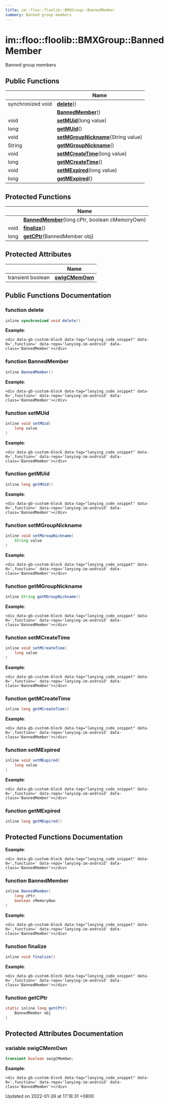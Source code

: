 ```yaml
---
title: im::floo::floolib::BMXGroup::BannedMember
summary: Banned group members
---
```


# im::floo::floolib::BMXGroup::BannedMember

Banned group members

## Public Functions

|                   | Name                                                                                                                                            |
| ----------------- | ----------------------------------------------------------------------------------------------------------------------------------------------- |
| synchronized void | [**delete**](classim\_1\_1floo\_1\_1floolib\_1\_1\_b\_m\_x\_group\_1\_1\_banned\_member.md#function-delete)()                                   |
|                   | [**BannedMember**](classim\_1\_1floo\_1\_1floolib\_1\_1\_b\_m\_x\_group\_1\_1\_banned\_member.md#function-bannedmember)()                       |
| void              | [**setMUid**](classim\_1\_1floo\_1\_1floolib\_1\_1\_b\_m\_x\_group\_1\_1\_banned\_member.md#function-setmuid)(long value)                       |
| long              | [**getMUid**](classim\_1\_1floo\_1\_1floolib\_1\_1\_b\_m\_x\_group\_1\_1\_banned\_member.md#function-getmuid)()                                 |
| void              | [**setMGroupNickname**](classim\_1\_1floo\_1\_1floolib\_1\_1\_b\_m\_x\_group\_1\_1\_banned\_member.md#function-setmgroupnickname)(String value) |
| String            | [**getMGroupNickname**](classim\_1\_1floo\_1\_1floolib\_1\_1\_b\_m\_x\_group\_1\_1\_banned\_member.md#function-getmgroupnickname)()             |
| void              | [**setMCreateTime**](classim\_1\_1floo\_1\_1floolib\_1\_1\_b\_m\_x\_group\_1\_1\_banned\_member.md#function-setmcreatetime)(long value)         |
| long              | [**getMCreateTime**](classim\_1\_1floo\_1\_1floolib\_1\_1\_b\_m\_x\_group\_1\_1\_banned\_member.md#function-getmcreatetime)()                   |
| void              | [**setMExpired**](classim\_1\_1floo\_1\_1floolib\_1\_1\_b\_m\_x\_group\_1\_1\_banned\_member.md#function-setmexpired)(long value)               |
| long              | [**getMExpired**](classim\_1\_1floo\_1\_1floolib\_1\_1\_b\_m\_x\_group\_1\_1\_banned\_member.md#function-getmexpired)()                         |

## Protected Functions

|      | Name                                                                                                                                                   |
| ---- | ------------------------------------------------------------------------------------------------------------------------------------------------------ |
|      | [**BannedMember**](classim\_1\_1floo\_1\_1floolib\_1\_1\_b\_m\_x\_group\_1\_1\_banned\_member.md#function-bannedmember)(long cPtr, boolean cMemoryOwn) |
| void | [**finalize**](classim\_1\_1floo\_1\_1floolib\_1\_1\_b\_m\_x\_group\_1\_1\_banned\_member.md#function-finalize)()                                      |
| long | [**getCPtr**](classim\_1\_1floo\_1\_1floolib\_1\_1\_b\_m\_x\_group\_1\_1\_banned\_member.md#function-getcptr)(BannedMember obj)                        |

## Protected Attributes

|                   | Name                                                                                                                  |
| ----------------- | --------------------------------------------------------------------------------------------------------------------- |
| transient boolean | [**swigCMemOwn**](classim\_1\_1floo\_1\_1floolib\_1\_1\_b\_m\_x\_group\_1\_1\_banned\_member.md#variable-swigcmemown) |

## Public Functions Documentation

### function delete

```java
inline synchronized void delete()
```

**Example**:

```
<div data-gb-custom-block data-tag="lanying_code_snippet" data-0=',function=' data-repo='lanying-im-android' data-class='BannedMember'></div>
```

### function BannedMember

```java
inline BannedMember()
```

**Example**:

```
<div data-gb-custom-block data-tag="lanying_code_snippet" data-0=',function=' data-repo='lanying-im-android' data-class='BannedMember'></div>
```

### function setMUid

```java
inline void setMUid(
    long value
)
```

**Example**:

```
<div data-gb-custom-block data-tag="lanying_code_snippet" data-0=',function=' data-repo='lanying-im-android' data-class='BannedMember'></div>
```

### function getMUid

```java
inline long getMUid()
```

**Example**:

```
<div data-gb-custom-block data-tag="lanying_code_snippet" data-0=',function=' data-repo='lanying-im-android' data-class='BannedMember'></div>
```

### function setMGroupNickname

```java
inline void setMGroupNickname(
    String value
)
```

**Example**:

```
<div data-gb-custom-block data-tag="lanying_code_snippet" data-0=',function=' data-repo='lanying-im-android' data-class='BannedMember'></div>
```

### function getMGroupNickname

```java
inline String getMGroupNickname()
```

**Example**:

```
<div data-gb-custom-block data-tag="lanying_code_snippet" data-0=',function=' data-repo='lanying-im-android' data-class='BannedMember'></div>
```

### function setMCreateTime

```java
inline void setMCreateTime(
    long value
)
```

**Example**:

```
<div data-gb-custom-block data-tag="lanying_code_snippet" data-0=',function=' data-repo='lanying-im-android' data-class='BannedMember'></div>
```

### function getMCreateTime

```java
inline long getMCreateTime()
```

**Example**:

```
<div data-gb-custom-block data-tag="lanying_code_snippet" data-0=',function=' data-repo='lanying-im-android' data-class='BannedMember'></div>
```

### function setMExpired

```java
inline void setMExpired(
    long value
)
```

**Example**:

```
<div data-gb-custom-block data-tag="lanying_code_snippet" data-0=',function=' data-repo='lanying-im-android' data-class='BannedMember'></div>
```

### function getMExpired

```java
inline long getMExpired()
```

## Protected Functions Documentation

**Example**:

```
<div data-gb-custom-block data-tag="lanying_code_snippet" data-0=',function=' data-repo='lanying-im-android' data-class='BannedMember'></div>
```

### function BannedMember

```java
inline BannedMember(
    long cPtr,
    boolean cMemoryOwn
)
```

**Example**:

```
<div data-gb-custom-block data-tag="lanying_code_snippet" data-0=',function=' data-repo='lanying-im-android' data-class='BannedMember'></div>
```

### function finalize

```java
inline void finalize()
```

**Example**:

```
<div data-gb-custom-block data-tag="lanying_code_snippet" data-0=',function=' data-repo='lanying-im-android' data-class='BannedMember'></div>
```

### function getCPtr

```java
static inline long getCPtr(
    BannedMember obj
)
```

## Protected Attributes Documentation

### variable swigCMemOwn

```java
transient boolean swigCMemOwn;
```

**Example**:

```
<div data-gb-custom-block data-tag="lanying_code_snippet" data-0=',function=' data-repo='lanying-im-android' data-class='BannedMember'></div>
```



Updated on 2022-01-26 at 17:18:31 +0800
